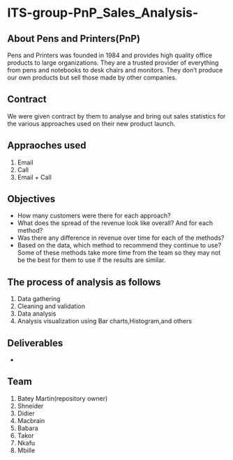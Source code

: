 # ITS-group-PnP_Sales_Analysis-
## About Pens and Printers(PnP)
Pens and Printers was founded in 1984 and provides high quality office products to large
organizations. They are a trusted provider of everything from pens and notebooks to desk
chairs and monitors. They don’t produce our own products but sell those made by other
companies.

## Contract
We were given contract by them to analyse and bring out sales statistics for the various approaches used on their new product launch.

## Appraoches used
1. Email
2. Call
3. Email + Call
   
## Objectives
- How many customers were there for each approach?
- What does the spread of the revenue look like overall? And for each method?
- Was there any difference in revenue over time for each of the methods?
- Based on the data, which method to recommend they continue to use? Some
of these methods take more time from the team so they may not be the best for them
to use if the results are similar.


## The process of analysis as follows
1. Data gathering
2. Cleaning and validation
3. Data analysis
4. Analysis visualization using Bar charts,Histogram,and others

## Deliverables
-
## Team
1. Batey Martin(repository owner)
2. Shneider
3. Didier
4. Macbrain
5. Babara
6. Takor
7. Nkafu
8. Mbille
